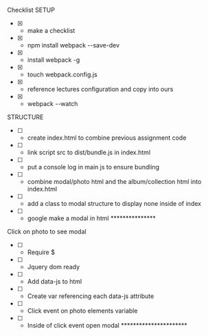 Checklist
SETUP
- [x] - make a checklist
- [x] - npm install webpack --save-dev
- [x] - install webpack -g
- [x] - touch webpack.config.js
- [x] - reference lectures configuration and copy into ours
- [x] - webpack --watch

STRUCTURE
- [ ] - create index.html to combine previous assignment code
- [ ] - link script src to dist/bundle.js in index.html
- [ ] - put a console log in main js to ensure bundling
- [ ] - combine modal/photo html and the album/collection html into index.html
- [ ] - add a class to modal structure to display none inside of index
- [ ] - google make a modal in html ***************

Click on photo to see modal
- [ ] - Require $
- [ ] - Jquery dom ready
- [ ] - Add data-js to html
- [ ] - Create var referencing each data-js attribute
- [ ] - Click event on photo elements variable
- [ ] - Inside of click event open modal **********************
